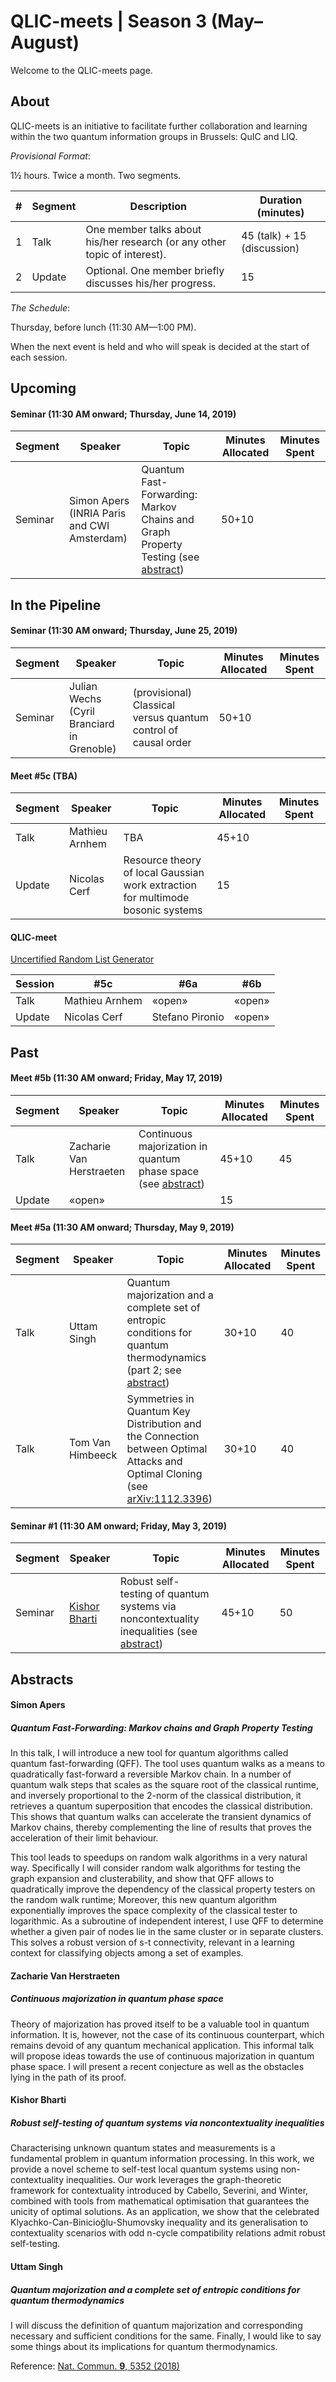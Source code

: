 # QLIC-meets | Season 3 (May–August)
Welcome to the QLIC-meets page. 



## About

QLIC-meets is an initiative to facilitate further collaboration and learning within the two quantum information groups in Brussels: QuIC and LIQ. 



*Provisional Format*: 

1½ hours. Twice a month. Two segments.

| #    | Segment | Description                                                  | Duration (minutes)          |
| ---- | ------- | ------------------------------------------------------------ | --------------------------- |
| 1    | Talk    | One member talks about his/her research (or any other topic of interest). | 45 (talk) + 15 (discussion) |
| 2    | Update  | Optional. One member briefly discusses his/her progress.     | 15                          |





*The Schedule*: 

Thursday, before lunch (11:30 AM—1:00 PM).

When the next event is held and who will speak is decided at the start of each session.



## Upcoming



#### Seminar (11:30 AM onward; Thursday, June 14, 2019)

| Segment | Speaker                                           | Topic                                                        | Minutes Allocated | Minutes Spent |
| ------- | ------------------------------------------------- | ------------------------------------------------------------ | ----------------- | ------------- |
| Seminar | Simon Apers <br />(INRIA Paris and CWI Amsterdam) | Quantum Fast-Forwarding: Markov Chains and Graph Property Testing (see [abstract](simon-apers)) | 50+10             |               |



## In the Pipeline



#### Seminar (11:30 AM onward; Thursday, June 25, 2019)

| Segment | Speaker                                         | Topic                                                        | Minutes Allocated | Minutes Spent |
| ------- | ----------------------------------------------- | ------------------------------------------------------------ | ----------------- | ------------- |
| Seminar | Julian Wechs<br />(Cyril Branciard in Grenoble) | (provisional) Classical versus quantum control of causal order | 50+10             |               |



#### Meet #5c (TBA)

| Segment | Speaker        | Topic                                                        | Minutes Allocated | Minutes Spent |
| ------- | -------------- | ------------------------------------------------------------ | ----------------- | ------------- |
| Talk    | Mathieu Arnhem | TBA                                                          | 45+10             |               |
| Update  | Nicolas Cerf   | Resource theory of local Gaussian work extraction for multimode bosonic systems | 15                |               |



#### QLIC-meet

[Uncertified Random List Generator](https://mybinder.org/v2/gh/QuIC-meets/QuIC-meets.github.io/master?filepath=season2/lineUp/lineUp.ipynb)

| Session | #5c            | #6a             | #6b    |
| ------- | -------------- | --------------- | ------ |
| Talk    | Mathieu Arnhem | «open»          | «open» |
| Update  | Nicolas Cerf   | Stefano Pironio | «open» |



## Past



#### Meet #5b (11:30 AM onward; Friday, May 17, 2019)

| Segment | Speaker                  | Topic                                                        | Minutes Allocated | Minutes Spent |
| ------- | ------------------------ | ------------------------------------------------------------ | ----------------- | ------------- |
| Talk    | Zacharie Van Herstraeten | Continuous majorization in quantum phase space (see [abstract](#Zacharie-van-herstraeten)) | 45+10             | 45            |
| Update  | «open»                   |                                                              | 15                |               |



#### Meet #5a (11:30 AM onward; Thursday, May 9, 2019)

| Segment | Speaker          | Topic                                                        | Minutes Allocated | Minutes Spent |
| ------- | ---------------- | ------------------------------------------------------------ | ----------------- | ------------- |
| Talk    | Uttam Singh      | Quantum majorization and a complete set of entropic conditions for quantum thermodynamics (part 2; see [abstract](#uttam-singh)) | 30+10             | 40            |
| Talk    | Tom Van Himbeeck | Symmetries in Quantum Key Distribution and the Connection between Optimal Attacks and Optimal Cloning (see [arXiv:1112.3396](https://arxiv.org/abs/1112.3396)) | 30+10             | 40            |



#### Seminar #1 (11:30 AM onward; Friday, May 3, 2019)

| Segment | Speaker                                                      | Topic                                                        | Minutes Allocated | Minutes Spent |
| ------- | ------------------------------------------------------------ | ------------------------------------------------------------ | ----------------- | ------------- |
| Seminar | [Kishor Bharti](https://www.quantumlah.org/people/profile/kishor) | Robust self-testing of quantum systems via noncontextuality inequalities (see [abstract](#kishor-bharti)) | 45+10             | 50            |



## Abstracts



#### Simon Apers

##### Quantum Fast-Forwarding: Markov chains and Graph Property Testing

In this talk, I will introduce a new tool for quantum algorithms called quantum fast-forwarding (QFF). The tool uses quantum walks as a means to quadratically fast-forward a reversible Markov chain. In a number of quantum walk steps that scales as the square root of the classical runtime, and inversely proportional to the 2-norm of the classical distribution, it retrieves a quantum superposition that encodes the classical distribution. This shows that quantum walks can accelerate the transient dynamics of Markov chains, thereby complementing the line of results that proves the acceleration of their limit behaviour. 

This tool leads to speedups on random walk algorithms in a very natural way. Specifically I will consider random walk algorithms for testing the graph expansion and clusterability, and show that QFF allows to quadratically improve the dependency of the classical property testers on the random walk runtime; Moreover, this new quantum algorithm exponentially improves the space complexity of the classical tester to logarithmic. As a subroutine of independent interest, I use QFF to determine whether a given pair of nodes lie in the same cluster or in separate clusters. This solves a robust version of s-t connectivity, relevant in a learning context for classifying objects among a set of examples.





#### Zacharie Van Herstraeten 

##### Continuous majorization in quantum phase space

Theory of majorization has proved itself to be a valuable tool in quantum information. It is, however, not the case of its continuous counterpart, which remains devoid of any quantum mechanical application. This informal talk will propose ideas towards the use of continuous majorization in quantum phase space. I will present a recent conjecture as well as the obstacles lying in the path of its proof.



#### Kishor Bharti

##### Robust self-testing of quantum systems via noncontextuality inequalities

Characterising unknown quantum states and measurements is a fundamental problem in quantum information processing. In this work, we provide a novel scheme to self-test local quantum systems using non-contextuality inequalities. Our work leverages the graph-theoretic framework for contextuality introduced by Cabello, Severini, and Winter, combined with tools from mathematical optimisation that guarantees the unicity of optimal solutions. As an application, we show that the celebrated Klyachko-Can-Binicioğlu-Shumovsky inequality and its generalisation to contextuality scenarios with odd n-cycle compatibility relations admit robust self-testing.



#### Uttam Singh

##### Quantum majorization and a complete set of entropic conditions for quantum thermodynamics

I will discuss the definition of quantum majorization and corresponding necessary and sufficient conditions for the same. Finally, I would like to say some things about its implications for quantum thermodynamics.

Reference: [Nat. Commun. **9**, 5352 (2018)](https://www.nature.com/articles/s41467-018-06261-7)
